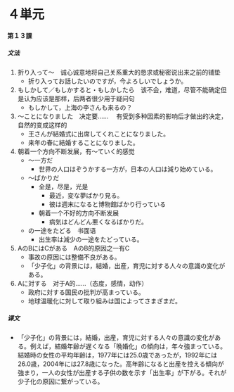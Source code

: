 # ４単元
#### 第１３課
##### 文法
1. 折り入って～　诚心诚意地将自己关系重大的恳求或秘密说出来之前的铺垫
	- 折り入ってお話したいのですが，今よろしいでしょうか。
1. もしかして／もしかすると・もしかしたら　该不会，难道，尽管不能确定但是认为应该是那样，后两者很少用于疑问句
	- もしかして，上海の李さんも来るの？
1. ～ことになりました　决定要…… 　有受到多种因素的影响后才做出的决定，自然的变成这样的
	- 王さんが結婚式に出席してくれことになりました。
	- 来年の春に結婚することになりました。
1. 朝着一个方向不断发展，有～ていく的感觉
	- ～一方だ
		- 世界の人口はぞうかする一方が，日本の人口は減り始めている。
	- ～ばかりだ
		- 全是，尽是，光是
			- 最近，変な夢ばかり見る。
			- 彼は週末になると博物館ばかり行っている
		- 朝着一个不好的方向不断发展
			- 病気はどんどん悪くなるばかりだ。
	- の一途をたどる　书面语
		- 出生率は減少の一途をたどっている。
1. AのBにはCがある　AのB的原因之一有C
	- 事故の原因には整備不良がある。
	- 「少子化」の背景には，結婚，出産，育児に対する人々の意識の変化がある。
1. Aに対する　对于A的……（态度，感情，动作）
	- 政府に対する国民の批判が高まっている。
	- 地球温暖化に対して取り組みは国によってさまざまだ。
##### 课文
* 「少子化」の背景には，結婚，出産，育児に対する人々の意識の変化がある。例えば，結婚年齢が遅くなる「晩婚化」の傾向は，年々強まっている。結婚時の女性の平均年齢は，1977年には25.0歳であったが，1992年には26.0歳，2004年には27.8歳になった。高年齢になると出産を控える傾向が強まり，一人の女性が出産する子供の数を示す「出生率」が下がる。それが少子化の原因に繋がっている。
